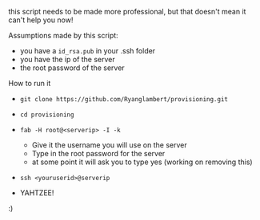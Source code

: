 this script needs to be made more professional, but that doesn't mean it can't help you now!


Assumptions made by this script: 

- you have a `id_rsa.pub` in your .ssh folder
- you have the ip of the server
- the root password of the server

How to run it

- `git clone https://github.com/Ryanglambert/provisioning.git`
- `cd provisioning`
- `fab -H root@<serverip> -I -k`
    - Give it the username you will use on the server
    - Type in the root password for the server
    - at some point it will ask you to type yes (working on removing this)
- `ssh <youruserid>@serverip`

- YAHTZEE!

:)
